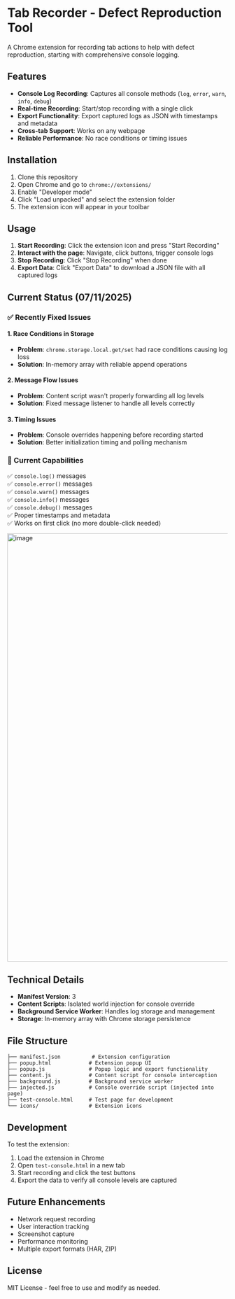 # Tab Recorder - Defect Reproduction Tool

A Chrome extension for recording tab actions to help with defect reproduction, starting with comprehensive console logging.

## Features

- **Console Log Recording**: Captures all console methods (`log`, `error`, `warn`, `info`, `debug`)
- **Real-time Recording**: Start/stop recording with a single click
- **Export Functionality**: Export captured logs as JSON with timestamps and metadata
- **Cross-tab Support**: Works on any webpage
- **Reliable Performance**: No race conditions or timing issues

## Installation

1. Clone this repository
2. Open Chrome and go to `chrome://extensions/`
3. Enable "Developer mode"
4. Click "Load unpacked" and select the extension folder
5. The extension icon will appear in your toolbar

## Usage

1. **Start Recording**: Click the extension icon and press "Start Recording"
2. **Interact with the page**: Navigate, click buttons, trigger console logs
3. **Stop Recording**: Click "Stop Recording" when done
4. **Export Data**: Click "Export Data" to download a JSON file with all captured logs

## Current Status (07/11/2025)

### ✅ Recently Fixed Issues

#### 1. Race Conditions in Storage
- **Problem**: `chrome.storage.local.get/set` had race conditions causing log loss
- **Solution**: In-memory array with reliable append operations

#### 2. Message Flow Issues
- **Problem**: Content script wasn't properly forwarding all log levels
- **Solution**: Fixed message listener to handle all levels correctly

#### 3. Timing Issues
- **Problem**: Console overrides happening before recording started
- **Solution**: Better initialization timing and polling mechanism

### 🚀 Current Capabilities

✅ `console.log()` messages  
✅ `console.error()` messages  
✅ `console.warn()` messages  
✅ `console.info()` messages  
✅ `console.debug()` messages  
✅ Proper timestamps and metadata  
✅ Works on first click (no more double-click needed)

<img width="1918" height="979" alt="image" src="https://github.com/user-attachments/assets/b0cef6d9-51b6-4bb7-81de-5954640698f8" />

## Technical Details

- **Manifest Version**: 3
- **Content Scripts**: Isolated world injection for console override
- **Background Service Worker**: Handles log storage and management
- **Storage**: In-memory array with Chrome storage persistence

## File Structure

```
├── manifest.json          # Extension configuration
├── popup.html            # Extension popup UI
├── popup.js              # Popup logic and export functionality
├── content.js            # Content script for console interception
├── background.js         # Background service worker
├── injected.js           # Console override script (injected into page)
├── test-console.html     # Test page for development
└── icons/                # Extension icons
```

## Development

To test the extension:
1. Load the extension in Chrome
2. Open `test-console.html` in a new tab
3. Start recording and click the test buttons
4. Export the data to verify all console levels are captured

## Future Enhancements

- Network request recording
- User interaction tracking
- Screenshot capture
- Performance monitoring
- Multiple export formats (HAR, ZIP)

## License

MIT License - feel free to use and modify as needed. 
